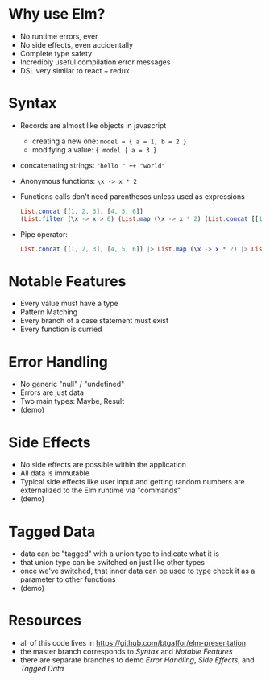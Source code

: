 Why use Elm?
============

-   No runtime errors, ever
-   No side effects, even accidentally
-   Complete type safety
-   Incredibly useful compilation error messages
-   DSL very similar to react + redux

Syntax
======

-   Records are almost like objects in javascript
    -   creating a new one: `model = { a = 1, b = 2 }`
    -   modifying a value: `{ model | a = 3 }`
-   concatenating strings: `"hello " ++ "world"`

-   Anonymous functions: `\x -> x * 2`

-   Functions calls don't need parentheses unless used as expressions
    ```Elm
    List.concat [[1, 2, 3], [4, 5, 6]]
    (List.filter (\x -> x > 6) (List.map (\x -> x * 2) (List.concat [[1, 2, 3], [4, 5, 6]])))
    ```

-   Pipe operator:
    ```Elm
    List.concat [[1, 2, 3], [4, 5, 6]] |> List.map (\x -> x * 2) |> List.filter (\x -> x > 6)
    ```

Notable Features
================

-   Every value must have a type
-   Pattern Matching
-   Every branch of a case statement must exist
-   Every function is curried

Error Handling
==============

-   No generic "null" / "undefined"
-   Errors are just data
-   Two main types: Maybe, Result
-   (demo)

Side Effects
============

-   No side effects are possible within the application
-   All data is immutable
-   Typical side effects like user input and getting random numbers are externalized to the Elm runtime via "commands"
-   (demo)

Tagged Data
===========

-   data can be "tagged" with a union type to indicate what it is
-   that union type can be switched on just like other types
-   once we've switched, that inner data can be used to type check it as a parameter to other functions
-   (demo)

Resources
=========

-   all of this code lives in <https://github.com/btgaffor/elm-presentation>
-   the master branch corresponds to *Syntax* and *Notable Features*
-   there are separate branches to demo *Error Handling*, *Side Effects*, and *Tagged Data*
